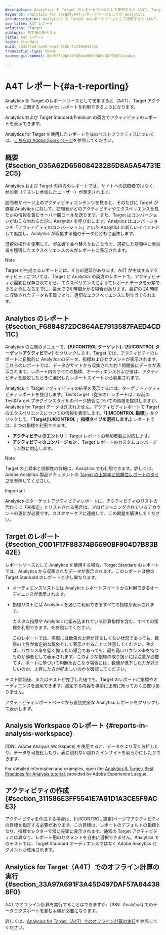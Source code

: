 ```yaml
---
description: Analytics を Target のレポートソースとして使用すると（A4T）、Target アクティビティに関する Analytics レポートを利用できるようになります。
keywords: analytics for target;A4T;レポートソースとしての analytics
seo-description: Analytics を Target のレポートソースとして使用すると（A4T）、Target アクティビティに関する Analytics レポートを利用できるようになります。
seo-title: A4T レポート
solution: 'Target '
subtopic: 多変量分析テスト
title: A4T レポート
topic: Standard
uuid: bd3a7fa4-ba45-4ea3-81b6-fc2584831ce4
translation-type: tm+mt
source-git-commit: 8bd57fb3bb467d8dae50535b6c367995f2acabac

---
```



# A4T レポート{#a-t-reporting}

Analytics を Target のレポートソースとして使用すると（A4T）、Target アクティビティに関する Analytics レポートを利用できるようになります。

Analytics および Target Standard/Premium の両方でアクティビティのレポートを表示できます。

Analytics for Target を使用したレポート作成のベストプラクティスについては、[こちらの Adobe Spark ページ](https://spark.adobe.com/page/Lo3Spm4oBOvwF/)を参照してください。

## 概要 {#section_035A62D65608423285D8A5A54731E2C5}

Analytics および Target の両方のレポートでは、サイトへの訪問者ではなく、参加者（テストに参加したユーザー）が測定されます。

訪問者がページ上のアクティビティコンテンツを見ると、そのたびに Target が直接 Analytics に対して、訪問者がどのアクティビティやエクスペリエンスを見たかの情報を含むサーバー間コールを送ります。また、Target はコンバージョンがおこなわれるたびに Analytics を呼び出します。Analytics はコンバージョンを「アクティビティのコンバージョン」という Analytics の新しいイベントとして追加し、Analytics が収集する他のデータとともに追跡します。

選択の操作を使用して、*参加者*で並べ替えをおこなうと、選択した期間中に参加者を獲得したエクスペリエンスのみがレポートに表示されます。

>[!NOTE]
>
>Target が生成するレポートには、4 分の遅延があります。A4T が生成するアクティビティについては、Target と Analytics の両方のレポートで、アクティビティが最初に保存されてから、エクスペリエンスによってレポートデータを分類できるようになるまでに、最大で 24 時間かかる場合があります。最初の 24 時間に収集されたデータも正確であり、適切なエクスペリエンスに割り当てられます。

## Analytics のレポート {#section_F6884872DC864AE7913587FAED4CD11C}

Analytics の左側のメニューで、**[!UICONTROL ターゲット]**／**[!UICONTROL ターゲットアクティビティ]** をクリックします。Target では、アクティビティのレポートに自動的に Analytics のデータ、指標およびセグメントが表示されます。これらのレポートでは、データがサイトから収集された約 1 時間後にデータが表示されます。レポート内のすべての指標、オーディエンスおよび値は、アクティビティを設定したときに選択したレポートスイートから収集されます。

Analytics で Target アクティビティの結果を表示するには、ターゲットアクティビティレポートを使用します。Test&amp;Target（従来の）レポートは、以前の Test&amp;Target プラグインスタイルのページ統合についての情報を提供しますが、Analytics for Target データは含まれません。アクティビティレポートで Target のエクスペリエンスについての情報を表示します。「**[!UICONTROL 指標]**」をクリックして、「**Target[!UICONTROL 」指標タイプを選択します。]** レポートでは、2 つの指標を利用できます。

* **アクティビティのエントリ：** Target レポートの参加者数に対応します。
* **アクティビティのコンバージョン：** Target レポートのカスタムコンバージョン数に対応します。

>[!NOTE]
>
>Target の上昇率と信頼性の詳細は、Analytics でも利用できます。詳しくは、Adobe Analytics 製品ドキュメントの [Target の上昇率と信頼性レポートのタイプ](https://marketing.adobe.com/resources/help/en_US/reference/report_target_lift_confidence.html)を参照してください。

>[!IMPORTANT]
>
>Analytics のターゲットアクティビティレポートに、アクティビティのリストの代わりに「未指定」とリストされる場合は、プロビジョニングされているアカウントの更新が必要です。カスタマーケアに連絡して、この問題を解決してください。

## Target のレポート {#section_C0D1F17F88374B6690BF904D7B83B42E}

レポートソースとして Analytics を使用する場合、Target Standard のレポートでは、Analytics から収集されたデータが表示されます。このレポートは他の Target Standard のレポートと少し異なります。

* オーディエンスリストには Analytics レポートスイートから利用できるオーディエンスが表示されます。
* 指標リストには Analytics を通じて利用できるすべての指標が表示されます。

   カスタム指標や Analytics に組み込まれている計算指標を含む、すべての指標を利用できます。を参照してください。

   このレポートでは、実際には数値の上昇が好ましくない状況であっても、数値の上昇が肯定的な現象として表示されることに注意してください。例えば、バウンス率を低く抑えたい場合であっても、最も高いバウンス率を持つものが勝者として表示されます。このような指標の取り扱いには注意が必要です。ポートに基づいて判断をおこなう場合には、数値が低下した方が好ましいのか、上昇した方が好ましいのかを確認してください。

テスト開始後、またはテストが完了した後でも、Target のレポートに指標やオーディエンスを適用できます。測定する内容を事前に正確に知っておく必要はありません。

アクティビティレポートページから直接完全な Analytics レポートをクリックして表示します。

## Analysis Workspace のレポート {#reports-in-analysis-workspace}

[!DNL Adobe Analysis Workspace] を使用すると、データをより深く分析したり、データを可視化したり、表に現れない隠れたインサイトを明らかにしたりできます。

For detailed information and examples, open the [Analytics &amp; Target: Best Practices for Analysis tutorial](https://spark.adobe.com/page/Lo3Spm4oBOvwF/), provided by Adobe Experience League.

## アクティビティの作成 {#section_311586E3FF5541E7A91D1A3CE5F9ACE3}

アクティビティを作成する場合は、[!UICONTROL 設定]ページでアクティビティの目標を指定する必要があります。この目標は、レポートのデフォルトの指標となり、指標セレクターで常に先頭に表示されます。通常の Target アクティビティとは異なり、レポート用のセグメントを自由に選択できません。Analytics でのテストでは、Target Standard オーディエンスではなく Adobe Analytics セグメントが使用されます。

## Analytics for Target（A4T）でのオフライン計算の実行{#section_33A97A691F3A45D497DAF57A844388F0}

A4T でオフライン計算を実行することはできますが、[!DNL Analytics] でのデータエクスポートを含む手順が必要になります。

詳しくは、[Analytics for Target（A4T）でのオフライン計算の実行](../../c-reports/conversion-rate.md#concept_0D0002A1EBDF420E9C50E2A46F36629B)を参照してください。
